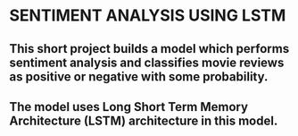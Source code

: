 # SENTIMENT ANALYSIS USING LSTM

## This short project builds a model which performs sentiment analysis and classifies movie reviews as positive or negative with some probability.
## The model uses Long Short Term Memory Architecture (LSTM) architecture in this model.
